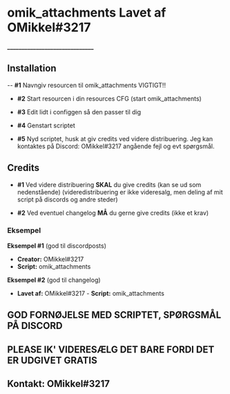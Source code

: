 # omik_attachments Lavet af OMikkel#3217
**______________________________**

## Installation
-- **#1** Navngiv resourcen til omik_attachments VIGTIGT!!

- **#2** Start resourcen i din resources CFG (start omik_attachments)

- **#3** Edit lidt i configgen så den passer til dig

- **#4** Genstart scriptet

- **#5** Nyd scriptet, husk at giv credits ved videre distribuering. Jeg kan kontaktes på Discord: OMikkel#3217 angående fejl og evt spørgsmål.

## Credits
- **#1** Ved videre distribuering **SKAL** du give credits (kan se ud som nedenstående) (videredistribuering er ikke videresalg, men deling af mit script på discords og andre steder)

- **#2** Ved eventuel changelog **MÅ** du gerne give credits (ikke et krav)

### Eksempel
**Eksempel #1** (god til discordposts)
- **Creator:** OMikkel#3217
- **Script:** omik_attachments

**Eksempel #2** (god til changelog)
- **Lavet af:** OMikkel#3217 - **Script:** omik_attachments


## GOD FORNØJELSE MED SCRIPTET, SPØRGSMÅL PÅ DISCORD
## PLEASE IK' VIDERESÆLG DET BARE FORDI DET ER UDGIVET GRATIS
## Kontakt: OMikkel#3217
